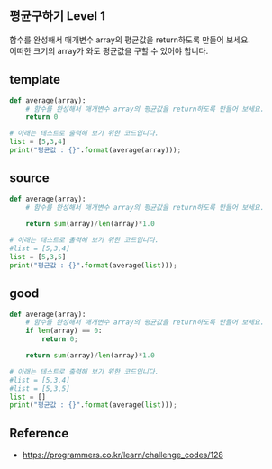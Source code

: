## 평균구하기 Level 1

함수를 완성해서 매개변수 array의 평균값을 return하도록 만들어 보세요.   
어떠한 크기의 array가 와도 평균값을 구할 수 있어야 합니다.   

## template
```python
def average(array):
    # 함수를 완성해서 매개변수 array의 평균값을 return하도록 만들어 보세요.
    return 0

# 아래는 테스트로 출력해 보기 위한 코드입니다.
list = [5,3,4] 
print("평균값 : {}".format(average(array)));
```

## source
```python
def average(array):
    # 함수를 완성해서 매개변수 array의 평균값을 return하도록 만들어 보세요.
    
    return sum(array)/len(array)*1.0

# 아래는 테스트로 출력해 보기 위한 코드입니다.
#list = [5,3,4] 
list = [5,3,5] 
print("평균값 : {}".format(average(list)));

```

## good
```python
def average(array):
    # 함수를 완성해서 매개변수 array의 평균값을 return하도록 만들어 보세요.
    if len(array) == 0:
        return 0;

    return sum(array)/len(array)*1.0

# 아래는 테스트로 출력해 보기 위한 코드입니다.
#list = [5,3,4]
#list = [5,3,5]
list = []
print("평균값 : {}".format(average(list)));
```

## Reference
* https://programmers.co.kr/learn/challenge_codes/128
